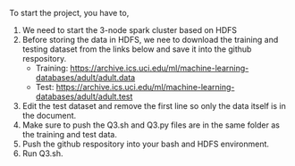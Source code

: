 To start the project, you have to,
1. We need to start the 3-node spark cluster based on HDFS
2. Before storing the data in HDFS, we nee to download the training and testing dataset from the links below and save it into the github respository. 
    - Training: https://archive.ics.uci.edu/ml/machine-learning-databases/adult/adult.data
    - Test: https://archive.ics.uci.edu/ml/machine-learning-databases/adult/adult.test
4. Edit the test dataset and remove the first line so only the data itself is in the document. 
5. Make sure to push the Q3.sh and Q3.py files are in the same folder as the training and test data.
6. Push the github respository into your bash and HDFS environment. 
7. Run Q3.sh.
